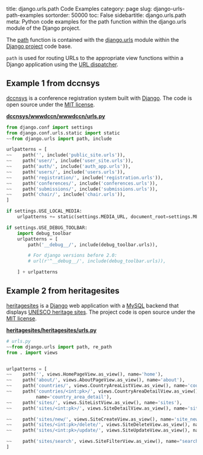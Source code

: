 title: django.urls.path Code Examples
category: page
slug: django-urls-path-examples
sortorder: 50000
toc: False
sidebartitle: django.urls.path
meta: Python code examples for the path function within the django.urls module of the Django project. 


The [path](https://github.com/django/django/blob/master/django/urls/conf.py) 
function is contained with the 
[django.urls](https://github.com/django/django/tree/master/django/urls) 
module within the [Django project](/django.html) code base. 

`path` is used for routing URLs to the appropriate view functions within 
a Django application using the
[URL dispatcher](https://docs.djangoproject.com/en/dev/topics/http/urls/).


## Example 1 from dccnsys
[dccnsys](https://github.com/dccnconf/dccnsys) is a conference registration 
system built with [Django](/django.html). The code is open source under the
[MIT license](https://github.com/dccnconf/dccnsys/blob/master/LICENSE).

[**dccnsys/wwwdccn/wwwdccn/urls.py**](https://github.com/dccnconf/dccnsys/blob/master/wwwdccn/wwwdccn/urls.py)

```python
from django.conf import settings
from django.conf.urls.static import static
~~from django.urls import path, include

urlpatterns = [
~~    path('', include('public_site.urls')),
~~    path('user/', include('user_site.urls')),
~~    path('auth/', include('auth_app.urls')),
~~    path('users/', include('users.urls')),
~~    path('registration/', include('registration.urls')),
~~    path('conferences/', include('conferences.urls')),
~~    path('submissions/', include('submissions.urls')),
~~    path('chair/', include('chair.urls')),
]

if settings.USE_LOCAL_MEDIA:
    urlpatterns += static(settings.MEDIA_URL, document_root=settings.MEDIA_ROOT)

if settings.USE_DEBUG_TOOLBAR:
    import debug_toolbar
    urlpatterns = [
        path('__debug__/', include(debug_toolbar.urls)),

        # For django versions before 2.0:
        # url(r'^__debug__/', include(debug_toolbar.urls)),

    ] + urlpatterns
```


## Example 2 from heritagesites
[heritagesites](https://github.com/Michael-Cantley/heritagesites) is a
[Django](/django.html) web application with a [MySQL](/mysql.html)
backend that displays 
[UNESCO heritage sites](https://whc.unesco.org/en/list/). The project
code is open source under the 
[MIT license](https://github.com/Michael-Cantley/heritagesites/blob/master/LICENSE).

[**heritagesites/heritagesites/urls.py**](https://github.com/Michael-Cantley/heritagesites/blob/master/heritagesites/urls.py)

```python
# urls.py
~~from django.urls import path, re_path
from . import views


urlpatterns = [
~~    path('', views.HomePageView.as_view(), name='home'),
~~    path('about/', views.AboutPageView.as_view(), name='about'),
~~    path('countries/', views.CountryAreaListView.as_view(), name='country_area'),
~~    path('countries/<int:pk>/', views.CountryAreaDetailView.as_view(), 
           name='country_area_detail'),
~~    path('sites/', views.SiteListView.as_view(), name='sites'),
~~    path('sites/<int:pk>/', views.SiteDetailView.as_view(), name='site_detail'),

~~    path('sites/new/', views.SiteCreateView.as_view(), name='site_new'),
~~    path('sites/<int:pk>/delete/', views.SiteDeleteView.as_view(), name='site_delete'),
~~    path('sites/<int:pk>/update/', views.SiteUpdateView.as_view(), name='site_update'),

~~    path('sites/search', views.SiteFilterView.as_view(), name="search")
]
```
